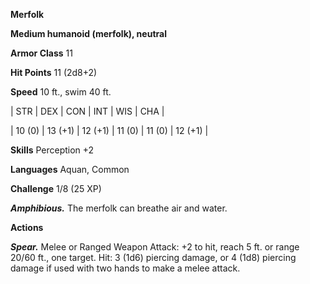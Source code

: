 **Merfolk**

**Medium humanoid (merfolk), neutral**

**Armor Class** 11

**Hit Points** 11 (2d8+2)

**Speed** 10 ft., swim 40 ft.

|   STR   |   DEX   |   CON   |   INT   |   WIS   |   CHA   |
  
| 10 (0) | 13 (+1) | 12 (+1) | 11 (0) | 11 (0) | 12 (+1) |

**Skills** Perception +2

**Languages** Aquan, Common

**Challenge** 1/8 (25 XP)

***Amphibious.*** The merfolk can breathe air and water.

**Actions**

***Spear.*** Melee or Ranged Weapon Attack: +2 to hit, reach 5 ft. or range 20/60 ft., one target. Hit: 3 (1d6) piercing damage, or 4 (1d8) piercing damage if used with two hands to make a melee attack.

